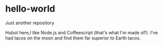 # hello-world
Just another repository

Hubot here,I like Node.js and Coffeescript (that's what I'm made of!).
I've had tacos on the moon and find them far superior to Earth tacos.
